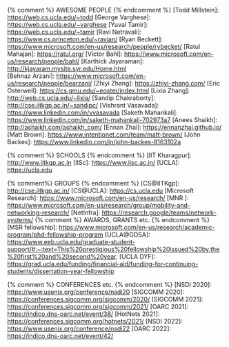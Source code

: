 {% comment %}             AWESOME PEOPLE
{% endcomment %}
[Todd Millstein]:         https://web.cs.ucla.edu/~todd
[George Varghese]:        https://web.cs.ucla.edu/~varghese
[Yuval Tamir]:            https://web.cs.ucla.edu/~tamir
[Ravi Netravali]:         https://www.cs.princeton.edu/~ravian/
[Ryan Beckett]:           https://www.microsoft.com/en-us/research/people/rybecket/
[Ratul Mahajan]:          https://ratul.org/
[Victor Bahl]:            https://www.microsoft.com/en-us/research/people/bahl/
[Karthick Jayaraman]:     http://kjayaram.mysite.syr.edu/Home.html  
[Behnaz Arzani]:          https://www.microsoft.com/en-us/research/people/bearzani/
[Zhiyi Zhang]:            https://zhiyi-zhang.com/
[Eric Osterweil]:         https://cs.gmu.edu/~eoster/index.html
[Lixia Zhang]:            http://web.cs.ucla.edu/~lixia/
[Sandip Chakraborty]:     http://cse.iitkgp.ac.in/~sandipc/
[Vishrant Vasavada]:      https://www.linkedin.com/in/vvasavada
[Saketh Mahankali]:       https://www.linkedin.com/in/saketh-mahankali-702973a7
[Anees Shaikh]:           http://ashaikh.com/ashaikh_com/
[Ennan Zhai]:             https://ennanzhai.github.io/
[Matt Brown]:             https://www.intentionet.com/team/matt-brown/
[John Backes]:             https://www.linkedin.com/in/john-backes-8163102a


{% comment %}             SCHOOLS
{% endcomment %}
[IIT Kharagpur]:          http://www.iitkgp.ac.in
[IISc]:                   https://www.iisc.ac.in/
[UCLA]:                   https://ucla.edu

{% comment%}              GROUPS
{% endcomment %}
[CS@IITKgp]:              http://cse.iitkgp.ac.in/
[CS@UCLA]:                https://cs.ucla.edu
[Microsoft Research]:     https://www.microsoft.com/en-us/research/
[MNR ]:                   https://www.microsoft.com/en-us/research/group/mobility-and-networking-research/
[NetInfra]:               https://research.google/teams/network-systems/
{% comment %}             AWARDS, GRANTS etc.
{% endcomment %}
[MSR fellowship]:         https://www.microsoft.com/en-us/research/academic-program/phd-fellowship-program
[UCLA@GDSA]:               https://www.eeb.ucla.edu/graduate-student-support/#:~:text=This%20prestigious%20fellowship%20issued%20by,the%20first%20and%20second%20year.
[UCLA DYF]:               https://grad.ucla.edu/funding/financial-aid/funding-for-continuing-students/dissertation-year-fellowship

{% comment %}             CONFERENCES etc.
{% endcomment %}
[NSDI 2020]:               https://www.usenix.org/conference/nsdi20
[SIGCOMM 2020]:            https://conferences.sigcomm.org/sigcomm/2020/
[SIGCOMM 2021]:            https://conferences.sigcomm.org/sigcomm/2021/
[OARC 2021]:               https://indico.dns-oarc.net/event/38/
[HotNets 2021]:            https://conferences.sigcomm.org/hotnets/2021/
[NSDI 2022]:               https://www.usenix.org/conference/nsdi22
[OARC 2022]:               https://indico.dns-oarc.net/event/42/